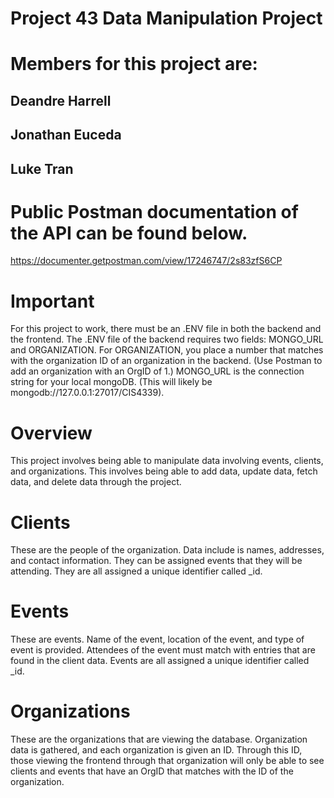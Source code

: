 # Project 43 Data Manipulation Project

# Members for this project are:

## Deandre Harrell
## Jonathan Euceda
## Luke Tran

# Public Postman documentation of the API can be found below.
https://documenter.getpostman.com/view/17246747/2s83zfS6CP

# Important
For this project to work, there must be an .ENV file in both the backend and the frontend. The .ENV file of the backend requires two fields: MONGO_URL and ORGANIZATION.
For ORGANIZATION, you place a number that matches with the organization ID of an organization in the backend. (Use Postman to add an organization with an OrgID of 1.) MONGO_URL is the connection string for your local mongoDB. (This will likely be mongodb://127.0.0.1:27017/CIS4339).

# Overview
This project involves being able to manipulate data involving events, clients, and organizations. This involves being able to add data,
update data, fetch data, and delete data through the project. 

# Clients
These are the people of the organization. Data include is names, addresses, and contact information. They can be assigned events that they will be attending.
They are all assigned a unique identifier called _id.

# Events
These are events. Name of the event, location of the event, and type of event is provided. Attendees of the event must match with entries that are 
found in the client data. Events are all assigned a unique identifier called _id.

# Organizations
These are the organizations that are viewing the database. Organization data is gathered, and each organization is given an ID.
Through this ID, those viewing the frontend through that organization will only be able to see clients and events that have an
OrgID that matches with the ID of the organization. 